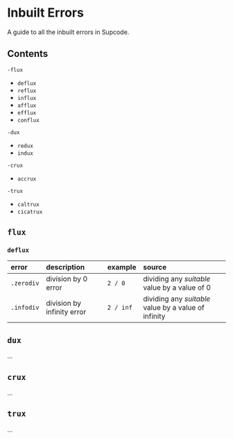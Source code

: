# Inbuilt Errors

A guide to all the inbuilt errors in Supcode.

## Contents

`-flux`
- `deflux`
- `reflux`
- `influx`
- `afflux`
- `efflux`
- `conflux`

`-dux`
- `redux`
- `indux`

`-crux`
- `accrux`

`-trux`
- `caltrux`
- `cicatrux`

## `flux`

### `deflux`

| error | description | example | source |
| :---- | :---------- | :------ | :----- |
| `.zerodiv` | division by 0 error | `2 / 0` | dividing any *suitable* value by a value of 0
| `.infodiv` | division by infinity error | `2 / inf` | dividing any *suitable* value by a value of infinity

## `dux`

...

## `crux`

...

## `trux`

...
